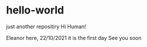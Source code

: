 # hello-world
just another repositiry
Hi Human!

Eleanor here, 22/10/2021 it is the first day 
See you soon 
